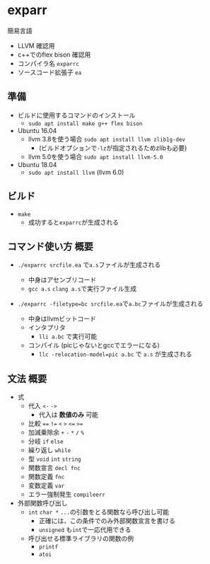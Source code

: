 # exparr
簡易言語

* LLVM 確認用
* c++でのflex bison 確認用
* コンパイラ名 `exparrc`
* ソースコード拡張子 `ea` 


## 準備
* ビルドに使用するコマンドのインストール
    * `sudo apt install make g++ flex bison`
* Ubuntu 16.04
    * llvm 3.8を使う場合 `sudo apt install llvm zlib1g-dev`
        * (ビルドオプションで`-lz`が指定されるためzlibも必要)
    * llvm 5.0を使う場合 `sudo apt install llvm-5.0`
* Ubuntu 18.04
    * `sudo apt install llvm` (llvm 6.0)


## ビルド
* `make`
    * 成功すると`exparrc`が生成される


## コマンド使い方 概要
* `./exparrc srcfile.ea` で`a.s`ファイルが生成される
    * 中身はアセンブリコード
    * `gcc a.s` `clang a.s`で実行ファイル生成

* `./exparrc -filetype=bc srcfile.ea`で`a.bc`ファイルが生成される
    * 中身はllvmビットコード
    * インタプリタ
        * `lli a.bc` で実行可能
    * コンパイル (picじゃないとgccでエラーになる)
        * `llc -relocation-model=pic a.bc` で `a.s` が生成される


## 文法 概要
* 式
    * 代入 `<-` `->`
        * 代入は __数値のみ__ 可能
    * 比較 `==` `!=` `<` `>` `<=` `>=`
    * 加減乗除余 `+` `-` `*` `/` `%`
    * 分岐 `if` `else`
    * 繰り返し `while`
    * 型 `void` `int` `string`
    * 関数宣言 `decl fnc`
    * 関数定義 `fnc`
    * 変数定義 `var`
    * エラー強制発生 `compileerr`
* 外部関数呼び出し
    * `int` `char *` `...`の引数をとる関数なら呼び出し可能
        * 正確には、この条件でのみ外部関数宣言を書ける
        * `unsigned` も`int`で一応代用できる
    * 呼び出せる標準ライブラリの関数の例
        * `printf`
        * `atoi`

